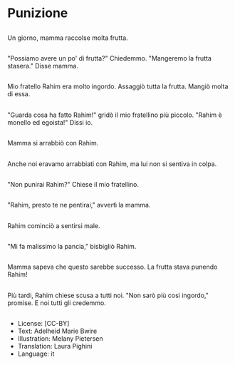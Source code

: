 # Punizione

##
Un giorno, mamma raccolse molta frutta.

##
"Possiamo avere un po' di frutta?" Chiedemmo. "Mangeremo la frutta stasera." Disse mamma.

##
Mio fratello Rahim era molto ingordo. Assaggiò tutta la frutta. Mangiò molta di essa.

##
"Guarda cosa ha fatto Rahim!" gridò il mio fratellino più piccolo. "Rahim è monello ed egoista!" Dissi io.

##
Mamma si arrabbiò con Rahim.

##
Anche noi eravamo arrabbiati con Rahim, ma lui non si sentiva in colpa.

##
"Non punirai Rahim?" Chiese il mio fratellino.

##
"Rahim, presto te ne pentirai," avvertì la mamma.

##
Rahim cominciò a sentirsi male.

##
"Mi fa malissimo la pancia," bisbigliò Rahim.

##
Mamma sapeva che questo sarebbe successo. La frutta stava punendo Rahim!

##
Più tardi, Rahim chiese scusa a tutti noi. "Non sarò più così ingordo," promise. E noi tutti gli credemmo.

##
* License: [CC-BY]
* Text: Adelheid Marie Bwire
* Illustration: Melany Pietersen
* Translation: Laura Pighini
* Language: it
